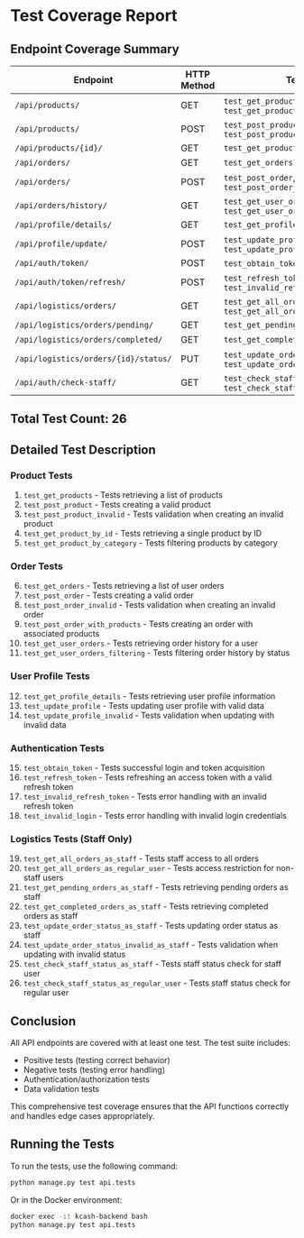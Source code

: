 # Test Coverage Report

## Endpoint Coverage Summary

| Endpoint | HTTP Method | Test Functions | Coverage |
|----------|-------------|----------------|---------|
| `/api/products/` | GET | `test_get_products`, `test_get_product_by_category` | ✅ |
| `/api/products/` | POST | `test_post_product`, `test_post_product_invalid` | ✅ |
| `/api/products/{id}/` | GET | `test_get_product_by_id` | ✅ |
| `/api/orders/` | GET | `test_get_orders` | ✅ |
| `/api/orders/` | POST | `test_post_order`, `test_post_order_invalid`, `test_post_order_with_products` | ✅ |
| `/api/orders/history/` | GET | `test_get_user_orders`, `test_get_user_orders_filtering` | ✅ |
| `/api/profile/details/` | GET | `test_get_profile_details` | ✅ |
| `/api/profile/update/` | POST | `test_update_profile`, `test_update_profile_invalid` | ✅ |
| `/api/auth/token/` | POST | `test_obtain_token`, `test_invalid_login` | ✅ |
| `/api/auth/token/refresh/` | POST | `test_refresh_token`, `test_invalid_refresh_token` | ✅ |
| `/api/logistics/orders/` | GET | `test_get_all_orders_as_staff`, `test_get_all_orders_as_regular_user` | ✅ |
| `/api/logistics/orders/pending/` | GET | `test_get_pending_orders_as_staff` | ✅ |
| `/api/logistics/orders/completed/` | GET | `test_get_completed_orders_as_staff` | ✅ |
| `/api/logistics/orders/{id}/status/` | PUT | `test_update_order_status_as_staff`, `test_update_order_status_invalid_as_staff` | ✅ |
| `/api/auth/check-staff/` | GET | `test_check_staff_status_as_staff`, `test_check_staff_status_as_regular_user` | ✅ |

## Total Test Count: 26

## Detailed Test Description

### Product Tests
1. `test_get_products` - Tests retrieving a list of products
2. `test_post_product` - Tests creating a valid product
3. `test_post_product_invalid` - Tests validation when creating an invalid product
4. `test_get_product_by_id` - Tests retrieving a single product by ID
5. `test_get_product_by_category` - Tests filtering products by category

### Order Tests
6. `test_get_orders` - Tests retrieving a list of user orders
7. `test_post_order` - Tests creating a valid order
8. `test_post_order_invalid` - Tests validation when creating an invalid order
9. `test_post_order_with_products` - Tests creating an order with associated products
10. `test_get_user_orders` - Tests retrieving order history for a user
11. `test_get_user_orders_filtering` - Tests filtering order history by status

### User Profile Tests
12. `test_get_profile_details` - Tests retrieving user profile information
13. `test_update_profile` - Tests updating user profile with valid data
14. `test_update_profile_invalid` - Tests validation when updating with invalid data

### Authentication Tests
15. `test_obtain_token` - Tests successful login and token acquisition
16. `test_refresh_token` - Tests refreshing an access token with a valid refresh token
17. `test_invalid_refresh_token` - Tests error handling with an invalid refresh token
18. `test_invalid_login` - Tests error handling with invalid login credentials

### Logistics Tests (Staff Only)
19. `test_get_all_orders_as_staff` - Tests staff access to all orders
20. `test_get_all_orders_as_regular_user` - Tests access restriction for non-staff users
21. `test_get_pending_orders_as_staff` - Tests retrieving pending orders as staff
22. `test_get_completed_orders_as_staff` - Tests retrieving completed orders as staff
23. `test_update_order_status_as_staff` - Tests updating order status as staff
24. `test_update_order_status_invalid_as_staff` - Tests validation when updating with invalid status
25. `test_check_staff_status_as_staff` - Tests staff status check for staff user
26. `test_check_staff_status_as_regular_user` - Tests staff status check for regular user

## Conclusion

All API endpoints are covered with at least one test. The test suite includes:

- Positive tests (testing correct behavior)
- Negative tests (testing error handling)
- Authentication/authorization tests
- Data validation tests

This comprehensive test coverage ensures that the API functions correctly and handles edge cases appropriately.

## Running the Tests

To run the tests, use the following command:

```bash
python manage.py test api.tests
```

Or in the Docker environment:

```bash
docker exec -it kcash-backend bash
python manage.py test api.tests
```
